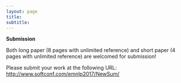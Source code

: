```yaml
---
layout: page
title: 
subtitle: 
---
```


**Submission**

Both long paper (8 pages with unlimited reference) and short paper (4 pages with unlimited reference) are welcomed for submission!

Please submit your work at the following URL: 
<a href="http://www.softconf.com/emnlp2017/NewSum/">http://www.softconf.com/emnlp2017/NewSum/</a>





